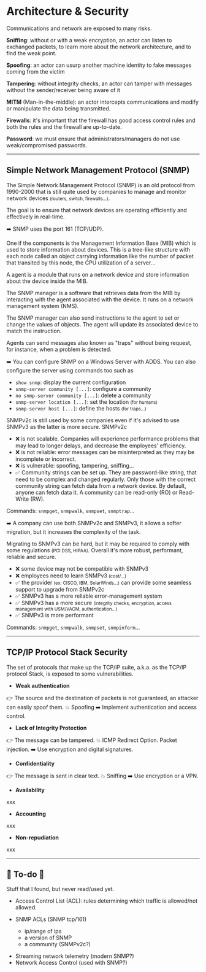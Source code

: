 # Architecture & Security

Communications and network are exposed to many risks.

<div class="row row-cols-md-2 mt-4"><div>

**Sniffing**: without or with a weak encryption, an actor can listen to exchanged packets, to learn more about the network architecture, and to find the weak point.

**Spoofing**: an actor can usurp another machine identity to fake messages coming from the victim

**Tampering**: without integrity checks, an actor can tamper with messages without the sender/receiver being aware of it
</div><div>

**MITM** (Man-in-the-middle): an actor intercepts communications and modify or manipulate the data being transmitted.

**Firewalls**: it's important that the firewall has good access control rules and both the rules and the firewall are up-to-date.

**Password**: we must ensure that administrators/managers do not use weak/compromised passwords.
</div></div>

<hr class="sep-both">

## Simple Network Management Protocol (SNMP)

<div class="row row-cols-md-2"><div>

The Simple Network Management Protocol (SNMP) is an old protocol from 1990-2000 that is still quite used by companies to manage and monitor network devices <small>(routers, switch, firewalls...)</small>.

The goal is to ensure that network devices are operating efficiently and effectively in real-time.

➡️ SNMP uses the port 161 (TCP/UDP).

One if the components is the Management Information Base (MIB) which is used to store information about devices. This is a tree-like structure with each node called an object carrying information like the number of packet that transited by this node, the CPU utilization of a server...

A agent is a module that runs on a network device and store information about the device inside the MIB.

The SNMP manager is a software that retrieves data from the MIB by interacting with the agent associated with the device. It runs on a network management system (NMS). 

The SNMP manager can also send instructions to the agent to set or change the values of objects. The agent will update its associated device to match the instruction.

Agents can send messages also known as "traps" without being request, for instance, when a problem is detected.

➡️ You can configure SNMP on a Windows Server with ADDS. You can also configure the server using commands too such as 

* `show snmp`: display the current configuration
* `snmp-server community [...]`: configure a community 
* `no snmp-server community [...]`: delete a community 
* `snmp-server location [...]`: set the location <small>(for humans)</small>
* `snmp-server host [...]`: define the hosts <small>(for traps...)</small>

</div><div>

SNMPv2c is still used by some companies even if it's advised to use SNMPv3 as the latter is more secure. SNMPv2c

* ❌ is not scalable. Companies will experience performance problems that may lead to longer delays, and decrease the employees' efficiency.
* ❌ is not reliable: error messages can be misinterpreted as they may be incomplete or incorrect.
* ❌ is vulnerable: spoofing, tampering, sniffing...
* ✅ Community strings can be set up. They are password-like string, that need to be complex and changed regularly. Only those with the correct community string can fetch data from a network device. By default, anyone can fetch data it. A community can be read-only (RO) or Read-Write (RW).

Commands: `snmpget`, `snmpwalk`, `snmpset`, `snmptrap`...

➡️ A company can use both SNMPv2c and SNMPv3, it allows a softer migration, but it increases the complexity of the task.

Migrating to SNMPv3 can be hard, but it may be required to comply with some regulations <small>(PCI DSS, HIPAA)</small>. Overall it's more robust, performant, reliable and secure.

* ❌ some device may not be compatible with SNMPv3
* ❌ employees need to learn SNMPv3 <small>(cost/...)</small>
* ✅ the provider <small>(ex: CISCO, IBM, SolarWinds...)</small> can provide some seamless support to upgrade from SNMPv2c
* ✅ SNMPv3 has a more reliable error-management system
* ✅ SNMPv3 has a more secure <small>(integrity checks, encryption, access management with USM/VACM, authentication...)</small>
* ✅ SNMPv3 is more performant

Commands: `snmpget`, `snmpwalk`, `snmpset`, `snmpinform`...
</div></div>

<hr class="sep-both">

## TCP/IP Protocol Stack Security

<div class="row row-cols-md-2 mt-3"><div>

The set of protocols that make up the TCP/IP suite, a.k.a. as the TCP/IP protocol Stack, is exposed to some vulnerabilities.

* **Weak authentication**

👉 The source and the destination of packets is not guaranteed, an attacker can easily spoof them. 💥 Spoofing ➡️ Implement authentication and access control.

* **Lack of Integrity Protection**

👉 The message can be tampered. 💥 ICMP Redirect Option. Packet injection. ➡️ Use encryption and digital signatures.

* **Confidentiality**

👉 The message is sent in clear text. 💥 Sniffing ➡️ Use encryption or a VPN.
</div><div>

* **Availability**

xxx

* **Accounting**

xxx

* **Non-repudiation**

xxx
</div></div>

<hr class="sep-both">

## 👻 To-do 👻

Stuff that I found, but never read/used yet.

<div class="row row-cols-md-2"><div>

* Access Control List (ACL): rules determining which traffic is allowed/not allowed.

* SNMP ACLs (SNMP tcp/161)
  * ip/range of ips
  * a version of SNMP
  * a community (SNMPv2c?)
</div><div>


* Streaming network telemetry (modern SNMP?)
* Network Access Control (used with SNMP?)

</div></div>
